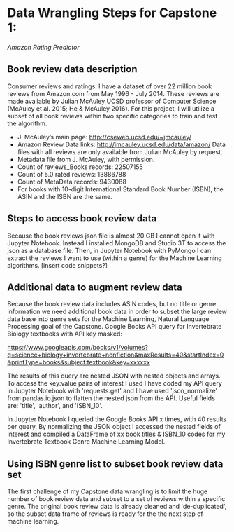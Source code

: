 # Data Wrangling Steps for Capstone 1: 
_Amazon Rating Predictor_

## Book review data description
Consumer reviews and ratings. I have a dataset of over 22 million book reviews from Amazon.com from May 1996 - July 2014. These reviews are made available by Julian McAuley UCSD professor of Computer Science (McAuley et al. 2015; He & McAuley 2016). For this project, I will utilize a subset of all book reviews within two specific categories to train and test the algorithm. 
  * J. McAuley’s main page: http://cseweb.ucsd.edu/~jmcauley/
  * Amazon Review Data links: http://jmcauley.ucsd.edu/data/amazon/  Data files with all reviews are only available from Julian McAuley by request.
  * Metadata file from J. McAuley, with permission.
  * Count of reviews_Books records: 22507155
  * Count of 5.0 rated reviews: 13886788
  * Count of MetaData records: 9430088
  * For books with 10-digit International Standard Book Number (ISBN), the ASIN and the ISBN are the same.

## Steps to access book review data
Because the book reviews json file is almost 20 GB I cannot open it with Jupyter Notebook. Instead I installed MongoDB and Studio 3T to access the json as a database file. Then, in Jupyter Notebook with PyMongo I can extract the reviews I want to use (within a genre) for the Machine Learning algorithms.
[insert code snippets?]

## Additional data to augment review data
Because the book review data includes ASIN codes, but no title or genre information we need additional book data in order to subset the large review data base into genre sets for the Machine Learning, Natural Language Processing goal of the Capstone.
Google Books API query for Invertebrate Biology textbooks with API key masked: 

https://www.googleapis.com/books/v1/volumes?q=science+biology+invertebrate+nonfiction&maxResults=40&startIndex=0&printType=books&subject:textbook&key=xxxxxx


The results of this query are nested JSON with nested objects and arrays. To access the key:value pairs of interest I used I have coded my API query in Jupyter Notebook with 'requests.get' and I have used 'json_normalize' from pandas.io.json to flatten the nested json from the API. Useful fields are: 'title', 'author', and 'ISBN_10'.

In Jupyter Notebook I queried the Google Books API x times, with 40 results per query. By normalizing the JSON object I accessed the nested fields of interest and compiled a DataFrame of xx book titles & ISBN_10 codes for my Invertebrate Textbook Genre Machine Learning Model.

## Using ISBN genre list to subset book review data set
The first challenge of my Capstone data wrangling is to limit the huge number of book review data and subset to a set of reviews within a specific genre. The original book review data is already cleaned and 'de-duplicated', so the subset data frame of reviews is ready for the the next step of machine learning.

